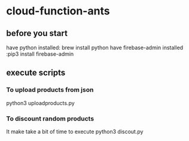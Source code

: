 # cloud-function-ants
## before you start
have python installed: brew install python
have firebase-admin installed :pip3 install firebase-admin

## execute scripts
### To upload products from json
python3 uploadproducts.py   
### To discount random products
It make take a bit of time to execute
python3 discout.py   